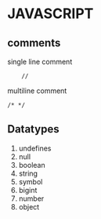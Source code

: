 # JAVASCRIPT

## comments

single line comment
```
	// 
```

multiline comment
```
/* */	
```

## Datatypes

1. undefines
2. null
3. boolean
4. string
5. symbol
6. bigint
7. number
8. object